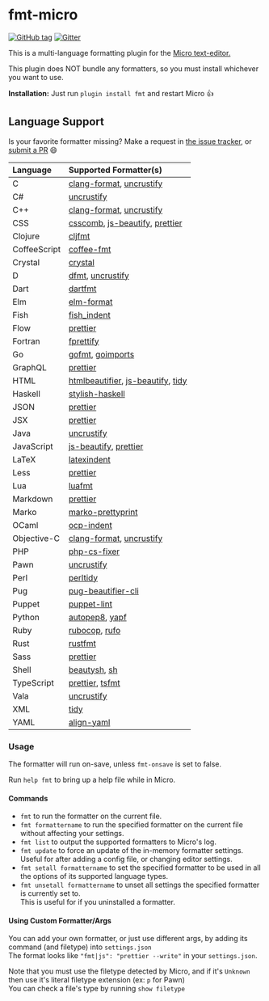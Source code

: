 # fmt-micro

[![GitHub tag](https://img.shields.io/github/tag/sum01/fmt-micro.svg)](https://github.com/sum01/fmt-micro/releases) [![Gitter](https://img.shields.io/gitter/room/fmt-micro/general.svg)](https://gitter.im/fmt-micro/general?utm_source=share-link&utm_medium=link&utm_campaign=share-link)

This is a multi-language formatting plugin for the [Micro text-editor.](https://github.com/zyedidia/micro)

This plugin does NOT bundle any formatters, so you must install whichever you want to use.

**Installation:** Just run `plugin install fmt` and restart Micro :+1:

## Language Support

Is your favorite formatter missing? Make a request in [the issue tracker](https://github.com/sum01/fmt-micro/issues), or [submit a PR](./CONTRIBUTING.md#adding-another-formatter) :smile:

| Language     | Supported Formatter(s)                  |
| :----------- | :-------------------------------------- |
| C            | [clang-format], [uncrustify]            |
| C#           | [uncrustify]                            |
| C++          | [clang-format], [uncrustify]            |
| CSS          | [csscomb], [js-beautify], [prettier]    |
| Clojure      | [cljfmt]                                |
| CoffeeScript | [coffee-fmt]                            |
| Crystal      | [crystal]                               |
| D            | [dfmt], [uncrustify]                    |
| Dart         | [dartfmt]                               |
| Elm          | [elm-format]                            |
| Fish         | [fish_indent]                           |
| Flow         | [prettier]                              |
| Fortran      | [fprettify]                             |
| Go           | [gofmt], [goimports]                    |
| GraphQL      | [prettier]                              |
| HTML         | [htmlbeautifier], [js-beautify], [tidy] |
| Haskell      | [stylish-haskell]                       |
| JSON         | [prettier]                              |
| JSX          | [prettier]                              |
| Java         | [uncrustify]                            |
| JavaScript   | [js-beautify], [prettier]               |
| LaTeX        | [latexindent]                           |
| Less         | [prettier]                              |
| Lua          | [luafmt]                                |
| Markdown     | [prettier]                              |
| Marko        | [marko-prettyprint]                     |
| OCaml        | [ocp-indent]                            |
| Objective-C  | [clang-format], [uncrustify]            |
| PHP          | [php-cs-fixer]                          |
| Pawn         | [uncrustify]                            |
| Perl         | [perltidy]                              |
| Pug          | [pug-beautifier-cli]                    |
| Puppet       | [puppet-lint]                           |
| Python       | [autopep8], [yapf]                      |
| Ruby         | [rubocop], [rufo]                       |
| Rust         | [rustfmt]                               |
| Sass         | [prettier]                              |
| Shell        | [beautysh], [sh]                        |
| TypeScript   | [prettier], [tsfmt]                     |
| Vala         | [uncrustify]                            |
| XML          | [tidy]                                  |
| YAML         | [align-yaml]                            |

### Usage

The formatter will run on-save, unless `fmt-onsave` is set to false.

Run `help fmt` to bring up a help file while in Micro.

#### Commands

* `fmt` to run the formatter on the current file.
* `fmt formattername` to run the specified formatter on the current file without affecting your settings.
* `fmt list` to output the supported formatters to Micro's log.
* `fmt update` to force an update of the in-memory formatter settings.  
  Useful for after adding a config file, or changing editor settings.
* `fmt setall formattername` to set the specified formatter to be used in all the options of its supported language types.
* `fmt unsetall formattername` to unset all settings the specified formatter is currently set to.  
  This is useful for if you uninstalled a formatter.

#### Using Custom Formatter/Args

You can add your own formatter, or just use different args, by adding its command (and filetype) into `settings.json`  
The format looks like `"fmt|js": "prettier --write"` in your `settings.json`.

Note that you must use the filetype detected by Micro, and if it's `Unknown` then use it's literal filetype extension (ex: `p` for Pawn)  
You can check a file's type by running `show filetype`

<!-- Table links to make the table easier to read in source -->

[align-yaml]: https://github.com/jonschlinkert/align-yaml
[autopep8]: https://github.com/hhatto/autopep8
[beautysh]: https://github.com/bemeurer/beautysh
[clang-format]: https://clang.llvm.org/docs/ClangFormat.html
[cljfmt]: https://github.com/snoe/node-cljfmt
[coffee-fmt]: https://github.com/sterpe/coffee-fmt
[crystal]: https://github.com/crystal-lang/crystal
[csscomb]: https://github.com/csscomb/csscomb.js
[dartfmt]: https://github.com/dart-lang/dart_style
[dfmt]: https://github.com/dlang-community/dfmt
[elm-format]: https://github.com/avh4/elm-format
[fish_indent]: https://fishshell.com/docs/current/commands.html#fish_indent
[gofmt]: https://golang.org/cmd/gofmt/
[goimports]: https://godoc.org/golang.org/x/tools/cmd/goimports
[htmlbeautifier]: https://github.com/threedaymonk/htmlbeautifier
[js-beautify]: https://github.com/beautify-web/js-beautify
[latexindent]: https://github.com/cmhughes/latexindent.pl
[luafmt]: https://github.com/trixnz/lua-fmt
[marko-prettyprint]: https://github.com/marko-js/marko-prettyprint
[ocp-indent]: https://www.typerex.org/ocp-indent.html
[perltidy]: http://perltidy.sourceforge.net/
[pug-beautifier-cli]: https://github.com/lgaticaq/pug-beautifier-cli
[fprettify]: https://github.com/pseewald/fprettify
[rubocop]: https://github.com/bbatsov/rubocop
[rufo]: https://github.com/ruby-formatter/rufo
[rustfmt]: https://github.com/rust-lang-nursery/rustfmt
[sh]: https://github.com/mvdan/sh
[stylish-haskell]: https://github.com/jaspervdj/stylish-haskell
[tidy]: http://www.html-tidy.org/
[tsfmt]: https://github.com/vvakame/typescript-formatter
[php-cs-fixer]: https://github.com/friendsofphp/PHP-CS-Fixer
[prettier]: https://github.com/prettier/prettier
[puppet-lint]: http://puppet-lint.com/
[uncrustify]: https://github.com/uncrustify/uncrustify
[yapf]: https://github.com/google/yapf
